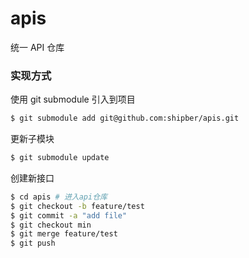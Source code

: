 # apis

统一 API 仓库

### 实现方式

使用 git submodule 引入到项目

```bash
$ git submodule add git@github.com:shipber/apis.git
```

更新子模块

```bash
$ git submodule update
```

创建新接口

```bash
$ cd apis # 进入api仓库
$ git checkout -b feature/test
$ git commit -a "add file"
$ git checkout min
$ git merge feature/test
$ git push
```
